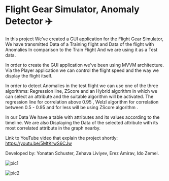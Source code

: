 
 <!--https://youtu.be/5MtKrwS6CJw -->
# Flight Gear Simulator, Anomaly Detector   ✈️
In this project We’ve created a GUI application for the Flight Gear Simulator, We have transmitted Data of a Training flight and Data of the flight with Anomalies In comparison to the Train Flight And we are using it as a Test data.

In order to create the GUI application we've been using MVVM architecture. Via the Player application we can control the flight speed and the way we display the flight itself.

In order to detect Anomalies in the test flight we can use one of the three algorithms: Regression line, ZScore and an Hybrid algorithm in which we can select an attribute and the suitable algorithm will be activated. The regression line for correlation above 0.95 , Welzl algorithm for correlation between 0.5 - 0.95 and for less will be using ZScore algorithm .

In our Data We have a table with attributes and its values according to the timeline. We are also Displaying the Data of the selected attribute with its most correlated attribute in the graph nearby.

Link to YouTube video that explain the project shortly: https://youtu.be/5MtKrwS6CJw

Developed by: Yonatan Schuster, Zehava Liviyev, Erez Amirav, Ido Zemel. 

![pic1](https://user-images.githubusercontent.com/74708029/149903627-16662653-03d5-476c-9d0f-a6edf1f56018.png)


![pic2](https://user-images.githubusercontent.com/74708029/149903504-e2787a1c-2bf7-4c40-96bd-b5fce93f38ef.png)

